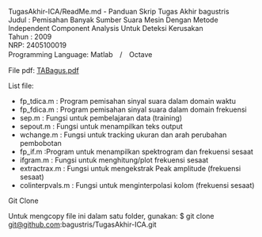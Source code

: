 TugasAkhir-ICA/ReadMe.md - Panduan Skrip Tugas Akhir bagustris
<br/>Judul : Pemisahan Banyak Sumber Suara Mesin Dengan Metode Independent Component Analysis Untuk Deteksi Kerusakan
<br/>Tahun : 2009
<br/>NRP: 2405100019
<br/>Programming Language: Matlab　/　Octave

File pdf: [TABagus.pdf](https://dl.dropboxusercontent.com/u/91803768/TAbagus.pdf)

List file:

- fp_tdica.m : Program pemisahan sinyal suara dalam domain waktu
- fp_fdica.m : Program pemisahan sinyal suara dalam domain frekuensi
- sep.m : Fungsi untuk pembelajaran data (training)
- sepout.m : Fungsi untuk menampilkan teks output
- wchange.m : Fungsi untuk tracking ukuran dan arah perubahan pembobotan
- fp_if.m :Program untuk menampilkan spektrogram dan frekuensi sesaat
- ifgram.m : Fungsi untuk menghitung/plot frekuensi sesaat
- extractrax.m : Fungsi untuk mengekstrak Peak amplitude (frekuensi sesaat)
- colinterpvals.m : Fungsi untuk menginterpolasi kolom (frekuensi sesaat)


Git Clone

Untuk mengcopy file ini dalam satu folder, gunakan: $ git clone git@github.com:bagustris/TugasAkhir-ICA.git



